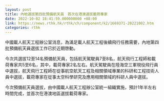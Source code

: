 ```yaml
---
layout: post
title: 內地選拔第四批預備航天員　首次在港澳選拔載荷專家
date: 2022-10-02 18:41:59.000000000 +08:00
link: https://news.rthk.hk/rthk/ch/component/k2/1669371-20221002.htm
categories: rthk
---
```


中國載人航天工程辦公室消息，為滿足載人航天工程後續飛行任務需要，內地第四批預備航天員選拔工作已於近期啓動。

今次共選拔12至14名預備航天員，包括航天駕駛員7至8名，航天飛行工程師和載荷專家共5至6名，其中，載荷專家2名左右。航天駕駛員在陸海空三軍現役飛行員中選拔，航天飛行工程師在從事航空航天工程及相關領域專業的科研和工程技術人員中選拔，載荷專家在從事太空科學研究及應用相關領域的科研人員中選拔。

今次預備航天員選拔，由中國載人航天工程辦公室統一組織實施，預計1年半左右時間完成，並首次在港澳地區選拔載荷專家。
